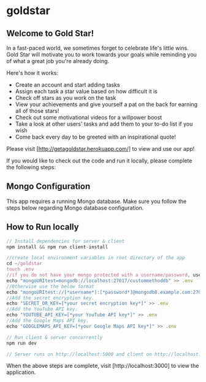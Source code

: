 # goldstar

## Welcome to Gold Star!

In a fast-paced world, we sometimes forget to celebrate life's little wins. Gold Star will motivate you to work towards your goals while reminding you of what a great job you're already doing. 

Here's how it works:
* Create an account and start adding tasks
* Assign each task a star value based on how difficult it is
* Check off stars as you work on the task
* View your achievements and give yourself a pat on the back for earning all of those stars!
* Check out some motivational videos for a willpower boost
* Take a look at other users' tasks and add them to your to-do list if you wish
* Come back every day to be greeted with an inspirational quote!

Please visit [http://getagoldstar.herokuapp.com/] to view and use our app!

If you would like to check out the code and run it locally, please complete the following steps:

## Mongo Configuration

This app requires a running Mongo database. Make sure you follow the steps below regarding Mongo database configuration. 


## How to Run locally

```javascript
// Install dependencies for server & client
npm install && npm run client-install

//create local environment variables in root directory of the app
cd ~/goldstar
touch .env
//if you do not have your mongo protected with a username/password, use the below
echo "mongoURItest=mongodb://localhost:27017/custommethoddb" >> .env
//Otherwise use the below format
echo "mongoURItest://[*username*]:[*password*]@mongodb0.example.com:27017/custommethoddb" >> .env
//Add the secret encryption key.
echo "SECRET_OR_KEY=[*your secret encryption key*]" >> .env
//Add the YouTube API key.
echo "YOUTUBE_API_KEY=[*your YouTube API key*]" >> .env
//Add the Google Maps API key.
echo "GOOGLEMAPS_API_KEY=[*your Google Maps API key*]" >> .env

// Run client & server concurrently
npm run dev

// Server runs on http://localhost:5000 and client on http://localhost:3000
```
When the above steps are complete, visit [http://localhost:3000] to view the application.



